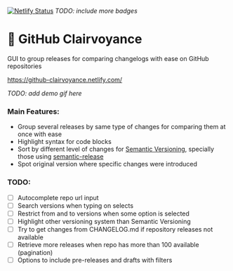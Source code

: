 [![Netlify Status](https://api.netlify.com/api/v1/badges/326eb771-b2ab-415d-9c05-f9ee4417b359/deploy-status)](https://app.netlify.com/sites/github-clairvoyance/deploys)
_TODO: include more badges_

# 🔮 GitHub Clairvoyance

GUI to group releases for comparing changelogs with ease on GitHub repositories

https://github-clairvoyance.netlify.com/

_TODO: add demo gif here_

### Main Features:

- Group several releases by same type of changes for comparing them at once with ease
- Highlight syntax for code blocks
- Sort by different level of changes for [Semantic Versioning](https://semver.org/), specially those using [semantic-release](https://semantic-release.gitbook.io/semantic-release/)
- Spot original version where specific changes were introduced

### TODO:

- [ ] Autocomplete repo url input
- [ ] Search versions when typing on selects
- [ ] Restrict from and to versions when some option is selected
- [ ] Highlight other versioning system than Semantic Versioning
- [ ] Try to get changes from CHANGELOG.md if repository releases not available
- [ ] Retrieve more releases when repo has more than 100 available (pagination)
- [ ] Options to include pre-releases and drafts with filters
